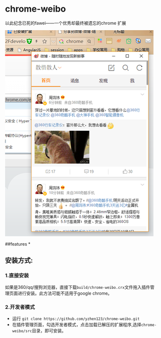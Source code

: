 # chrome-weibo

以此纪念已死的fawei——一个优秀却最终被遗忘的chrome 扩展

![截图](https://raw.githubusercontent.com/yzhen123/chrome-weibo/master/screenshoots/1.png)

##features
*   

## 安装方式:

### 1.直接安装
如果是360/qq/搜狗浏览器，直接下载`build/chrome-weibo.crx`文件拖入插件管理页面进行安装。此方法可能不适用于google chrome。

### 2.开发者模式
* 运行 `git clone https://github.com/yzhen123/chrome-weibo.git`
* 在插件管理页面，勾选开发者模式，点击加载已解压的扩展程序,选择`chrome-weibo/src`目录，即可安装。
